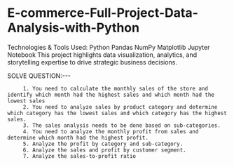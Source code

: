 # E-commerce-Full-Project-Data-Analysis-with-Python
 Technologies &amp; Tools Used: 
 Python 
 Pandas 
 NumPy 
 Matplotlib 
 Jupyter Notebook 
 This project highlights data visualization, analytics, and storytelling expertise to drive strategic business decisions.

 SOLVE QUESTION:---

         1. You need to calculate the monthly sales of the store and identify which month had the highest sales and which month had the lowest sales
         2. You need to analyze sales by product category and determine which category has the lowest sales and which category has the highest sales.
         3. The sales analysis needs to be done based on sub-categories.
         4. You need to analyze the monthly profit from sales and determine which month had the highest profit.
         5. Analyze the profit by category and sub-category.
         6. Analyze the sales and profit by customer segment.
         7. Analyze the sales-to-profit ratio
         
